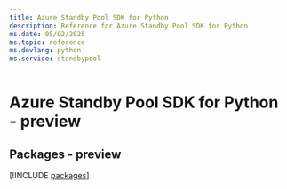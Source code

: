 ```yaml
---
title: Azure Standby Pool SDK for Python
description: Reference for Azure Standby Pool SDK for Python
ms.date: 05/02/2025
ms.topic: reference
ms.devlang: python
ms.service: standbypool
---
```

# Azure Standby Pool SDK for Python - preview
## Packages - preview
[!INCLUDE [packages](standby-pool-index.md)]